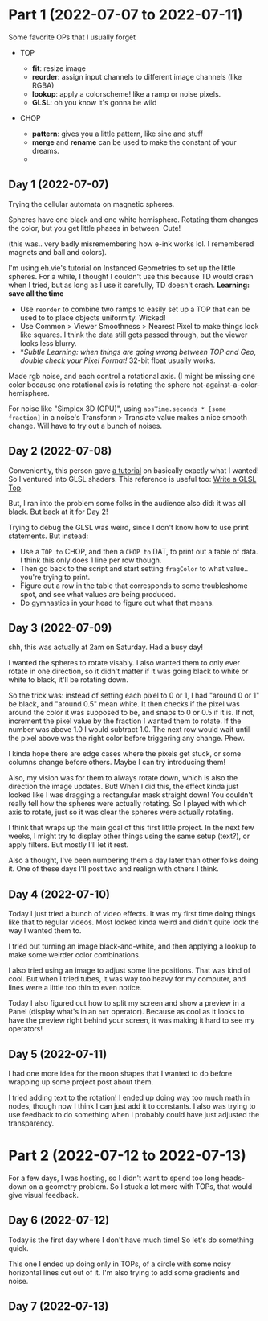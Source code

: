 # Part 1 (2022-07-07 to 2022-07-11)

Some favorite OPs that I usually forget

 - TOP
   - **fit**: resize image
   - **reorder**: assign input channels to different image channels (like RGBA)
   - **lookup**: apply a colorscheme! like a ramp or noise pixels.
   - **GLSL**: oh you know it's gonna be wild

 - CHOP
   - **pattern**: gives you a little pattern, like sine and stuff
   - **merge** and **rename** can be used to make the constant of your dreams.
   - 


## Day 1 (2022-07-07)

Trying the cellular automata on magnetic spheres. 

Spheres have one black and one white hemisphere. Rotating them changes the color, 
but you get little phases in between. Cute!

(this was.. very badly misremembering how e-ink works lol. I remembered magnets and 
ball and colors).

I'm using eh.vie's tutorial on Instanced Geometries to set up the little spheres.
For a while, I thought I couldn't use this because TD would crash when I tried, but
as long as I use it carefully, TD doesn't crash. **Learning: save all the time**

 * Use `reorder` to combine two ramps to easily set up a TOP that can be used to to place objects uniformity. Wicked!
 * Use Common > Viewer Smoothness > Nearest Pixel to make things look like squares. I think the data still gets passed through, but the viewer looks less blurry.
 * **Subtle Learning: when things are going wrong between TOP and Geo, double check your Pixel Format!* 32-bit float usually works.


Made rgb noise, and each control a rotational axis. (I might be missing one color because 
one rotational axis is rotating the sphere not-against-a-color-hemisphere.

For noise like "Simplex 3D (GPU)", using `absTime.seconds * [some fraction]` in a noise's Transform > Translate value 
makes a nice smooth change. Will have to try out a bunch of noises.

## Day 2 (2022-07-08)

Conveniently, this person gave [a tutorial](https://www.youtube.com/watch?v=VBzIPLh-ECg&t=1693s)
on basically exactly what I wanted! So I ventured into GLSL shaders. This reference is useful too: [Write a GLSL Top](https://docs.derivative.ca/Write_a_GLSL_TOP).

But, I ran into the problem some folks in the audience
also did: it was all black. But back at it for Day 2!

Trying to debug the GLSL was weird, since I don't know how to use print statements. But instead:
 * Use a `TOP to` CHOP, and then a `CHOP to` DAT, to print out a table of data. I think this only does 1 line per row though.
 * Then go back to the script and start setting `fragColor` to what value.. you're trying to print.
 * Figure out a row in the table that corresponds to some troubleshome spot, and see what values are being produced.
 * Do gymnastics in your head to figure out what that means.

## Day 3 (2022-07-09)

shh, this was actually at 2am on Saturday. Had a busy day!

I wanted the spheres to rotate visably. I also wanted them to only ever rotate in one direction, so it didn't matter if it was going black to white or white to black, it'll be rotating down.

So the trick was: instead of setting each pixel to 0 or 1, I had "around 0 or 1" be black, and "around 0.5" mean white. It then checks if the pixel was around the color it was supposed to be, and snaps to 0 or 0.5 if it is. If not, increment the pixel value by the fraction I wanted them to rotate. If the number was above 1.0 I would subtract 1.0. 
The next row would wait until the pixel above was the right color before triggering any change. Phew.

I kinda hope there are edge cases where the pixels get stuck, or some columns change before others. Maybe I can try introducing them!

Also, my vision was for them to always rotate down, which is also the direction the image updates. But! When I did this, the effect kinda just looked like I was dragging a rectangular mask straight down! You couldn't really tell how the spheres were actually rotating. So I played with which axis to rotate, just so it was clear the spheres were actually rotating.

I think that wraps up the main goal of this first little project. 
In the next few weeks, I might try to display other things using the same setup (text?), or apply filters. But mostly I'll let it rest.

Also a thought, I've been numbering them a day later than other folks doing it. One of these days I'll post two and realign with others I think.

## Day 4 (2022-07-10)

Today I just tried a bunch of video effects. It was my first time doing things like that to regular videos.
Most looked kinda weird and didn't quite look the way I wanted them to.

I tried out turning an image black-and-white, and then applying a lookup to make some weirder color combinations.

I also tried using an image to adjust some line positions. That was kind of cool. But when I tried tubes, it was way too heavy for my computer, and lines were a little too thin to even notice.

Today I also figured out how to split my screen and show a preview in a Panel (display what's in an `out` operator). Because as cool as it looks to have the preview right behind your screen, it was making it hard to see my operators!


## Day 5 (2022-07-11)

I had one more idea for the moon shapes that I wanted to do before wrapping up some project post about them.

I tried adding text to the rotation! I ended up doing way too much math in nodes, though now I think I can just add it to constants. I also was trying to use feedback to do something when I probably could have just adjusted the transparency.



# Part 2 (2022-07-12 to 2022-07-13)

For a few days, I was hosting, so I didn't want to spend too long heads-down on a geometry problem. So I stuck a lot more with TOPs, that would give visual feedback.

## Day 6 (2022-07-12)

Today is the first day where I don't have much time! So let's do something quick.

This one I ended up doing only in TOPs, of a circle with some noisy horizontal lines cut out of it. I'm also trying to add some gradients and noise.

## Day 7 (2022-07-13)

